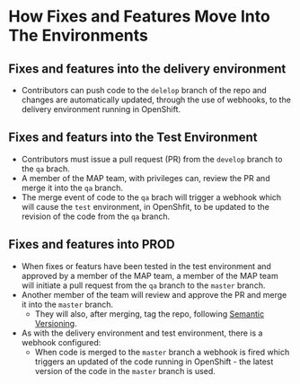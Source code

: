 # How Fixes and Features Move Into The Environments

## Fixes and features into the delivery environment
* Contributors can push code to the `delelop` branch of the repo and changes are automatically updated, through the use of webhooks, to the delivery environment running in OpenShift.

## Fixes and featurs into the Test Environment
* Contributors must issue a pull request (PR) from the `develop` branch to the `qa` brach.
* A member of the MAP team, with privileges can, review the PR and merge it into the `qa` branch.
* The merge event of code to the `qa` brach will trigger a webhook which will cause the `test` environment, in OpenShfit, to be updated to the revision of the code from the `qa` branch.

## Fixes and features into PROD
* When fixes or featurs have been tested in the test environment and approved by a member of the MAP team, a member of the MAP team will initiate a pull request from the `qa` branch to the `master` branch.  
* Another member of the team will review and approve the PR and merge it into the `master` branch.
    * They will also, after merging, tag the repo, following [Semantic Versioning](https://semver.org/).
* As with the delivery environment and test environment, there is a webhook configured:
    * When code is merged to the `master` branch a webhook is fired which triggers an updated of the code running in OpenShift - the latest version of the code in the `master` branch is used.
